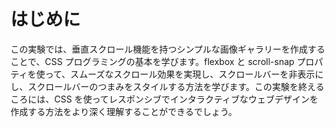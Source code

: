 # はじめに

この実験では、垂直スクロール機能を持つシンプルな画像ギャラリーを作成することで、CSS プログラミングの基本を学びます。flexbox と scroll-snap プロパティを使って、スムーズなスクロール効果を実現し、スクロールバーを非表示にし、スクロールバーのつまみをスタイルする方法を学びます。この実験を終えるころには、CSS を使ってレスポンシブでインタラクティブなウェブデザインを作成する方法をより深く理解することができるでしょう。

